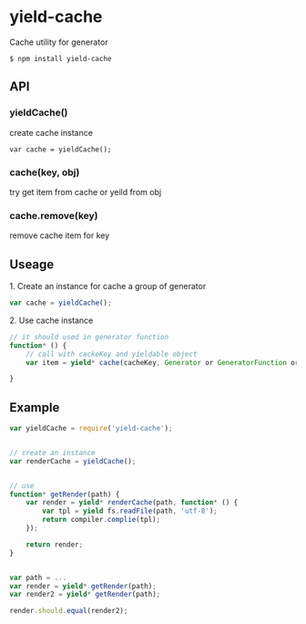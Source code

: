 # yield-cache


Cache utility for generator


```shell
$ npm install yield-cache
```


## API

### yieldCache()

create cache instance

```
var cache = yieldCache();
```

### cache(key, obj)

try get item from cache or yeild from obj

### cache.remove(key)

remove cache item for key


## Useage

1\. Create an instance for cache a group of generator

```js
var cache = yieldCache();
```

2\. Use cache instance


```js
// it should used in generator function
function* () {
    // call with cackeKey and yieldable object
    var item = yield* cache(cacheKey, Generator or GeneratorFunction or Functin that return Promise);

}
```


## Example

```js
var yieldCache = require('yield-cache');


// create an instance
var renderCache = yieldCache();


// use
function* getRender(path) {
    var render = yield* renderCache(path, function* () {
        var tpl = yield fs.readFile(path, 'utf-8');
        return compiler.complie(tpl);
    });

    return render;
}


var path = ...
var render = yield* getRender(path);
var render2 = yield* getRender(path);

render.should.equal(render2);
```
